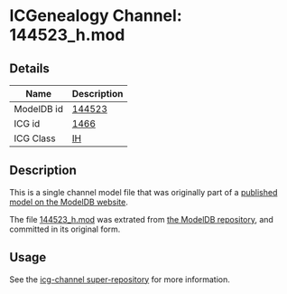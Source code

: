 # ICGenealogy Channel: 144523\_h.mod

## Details

Name | Description
---- | -----------
ModelDB id | [144523](http://senselab.med.yale.edu/ModelDB/ShowModel.cshtml?model=144523)
ICG id | [1466](http://icg.neurotheory.ox.ac.uk/channels/4/1466)
ICG Class | [IH](http://icg.neurotheory.ox.ac.uk/channels/4)

## Description

This is a single channel model file that was originally part of a [published model on the ModelDB website](http://senselab.med.yale.edu/mModelDB/ShowModel.cshtml?model=144523).

The file [144523\_h.mod](144523_h.mod) was extrated from [the ModelDB repository](http://senselab.med.yale.edu/ModelDB/ShowModel.cshtml?model=144523), and committed in its original form.

## Usage

See the [icg-channel super-repository](https://github.com/icgenealogy/icg-channels) for more information.